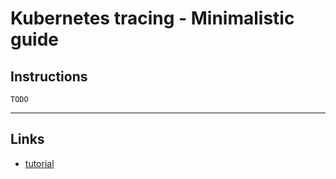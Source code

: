 # Kubernetes tracing - Minimalistic guide

## Instructions

`TODO`

---

## Links
* [tutorial](https://shekhargulati.com/2019/04/08/a-minimalistic-guide-to-distributed-tracing-with-opentracing-and-jaeger/)
